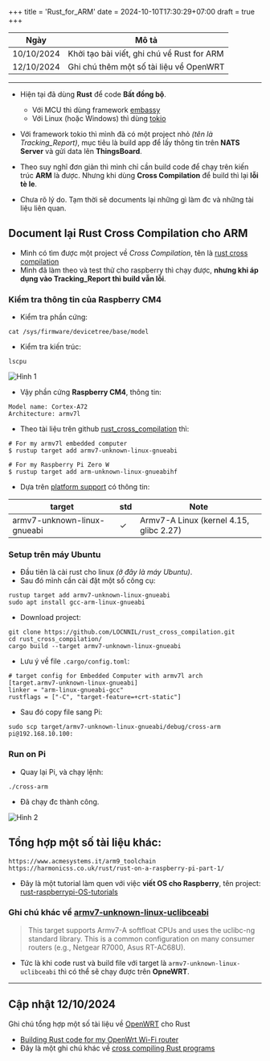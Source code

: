 +++
title = 'Rust_for_ARM'
date = 2024-10-10T17:30:29+07:00
draft = true
+++

Ngày		|		Mô tả				|
----------------|-----------------------------------------------|
10/10/2024	| Khởi tạo bài viết, ghi chú về Rust for ARM	|
12/10/2024	| Ghi chú thêm một số tài liệu về OpenWRT	|

------------------------------------------------------------------------------------
- Hiện tại đã dùng **Rust** để code **Bất đồng bộ**.
	- Với MCU thì dùng framework [embassy](https://github.com/embassy-rs/embassy)
	- Với Linux (hoặc Windows) thì dùng [tokio](https://github.com/tokio-rs/tokio)

- Với framework tokio thì mình đã có một project nhỏ *(tên là Tracking_Report)*, mục tiêu là build app để lấy thông tin trên **NATS Server** và gửi data lên **ThingsBoard**.
- Theo suy nghĩ đơn giản thì mình chỉ cần build code để chạy trên kiến trúc **ARM** là được. Nhưng khi dùng **Cross Compilation** để build thì lại **lỗi tè le**.
- Chưa rõ lý do. Tạm thời sẽ documents lại những gì làm đc và những tài liệu liên quan.

## Document lại Rust Cross Compilation cho ARM
- Mình có tìm được một project về *Cross Compilation*, tên là [rust cross compilation](https://github.com/locnnil/rust_cross_compilation)
- Mình đã làm theo và test thử cho raspberry thì chạy được, **nhưng khi áp dụng vào Tracking_Report thì build vẫn lỗi**.

### Kiểm tra thông tin của Raspberry CM4
- Kiểm tra phần cứng:
```
cat /sys/firmware/devicetree/base/model
```
- Kiểm tra kiến trúc:
```
lscpu
```

![Hình 1](/image/IoT/Rust-lang/Rust_for_ARM/Hinh_1.png)

- Vậy phần cứng **Raspberry CM4**, thông tin:
```
Model name: Cortex-A72
Architecture: armv7l
```
- Theo tài liệu trên github [rust_cross_compilation](https://github.com/locnnil/rust_cross_compilation) thì:
```
# For my armv7l embedded computer
$ rustup target add armv7-unknown-linux-gnueabi 

# For my Raspberry Pi Zero W
$ rustup target add arm-unknown-linux-gnueabihf
```
- Dựa trên [platform support](https://doc.rust-lang.org/beta/rustc/platform-support.html) có thông tin:

target				|	std	|	Note			|
--------------------------------|---------------|-------------------------------|
armv7-unknown-linux-gnueabi	|	✓	| Armv7-A Linux (kernel 4.15, glibc 2.27) |

### Setup trên máy Ubuntu
- Đầu tiên là cài rust cho linux *(ở đây là máy Ubuntu)*.
- Sau đó mình cần cài đặt một số công cụ:
```
rustup target add armv7-unknown-linux-gnueabi
sudo apt install gcc-arm-linux-gnueabi
```
- Download project:
```
git clone https://github.com/LOCNNIL/rust_cross_compilation.git
cd rust_cross_compilation/
cargo build --target armv7-unknown-linux-gnueabi
```
- Lưu ý về file `.cargo/config.toml`:
```
# target config for Embedded Computer with armv7l arch
[target.armv7-unknown-linux-gnueabi]
linker = "arm-linux-gnueabi-gcc"
rustflags = ["-C", "target-feature=+crt-static"]
```
- Sau đó copy file sang Pi:
```
sudo scp target/armv7-unknown-linux-gnueabi/debug/cross-arm pi@192.168.10.100:
```

### Run on Pi
- Quay lại Pi, và chạy lệnh:
```
./cross-arm
```
- Đã chạy đc thành công.

![Hình 2](/image/IoT/Rust-lang/Rust_for_ARM/Hinh_2.png)

## Tổng hợp một số tài liệu khác:
```
https://www.acmesystems.it/arm9_toolchain
https://harmonicss.co.uk/rust/rust-on-a-raspberry-pi-part-1/
```
- Đây là một tutorial làm quen với việc **viết OS cho Raspberry**, tên project: [rust-raspberrypi-OS-tutorials](https://github.com/rust-embedded/rust-raspberrypi-OS-tutorials)

### Ghi chú khác về [armv7-unknown-linux-uclibceabi](https://doc.rust-lang.org/rustc/platform-support/armv7-unknown-linux-uclibceabi.html)
> This target supports Armv7-A softfloat CPUs and uses the uclibc-ng standard library. This is a common configuration on many consumer routers (e.g., Netgear R7000, Asus RT-AC68U). </br>

- Tức là khi code rust và build file với target là `armv7-unknown-linux-uclibceabi` thì có thể sẽ chạy được trên **OpneWRT**.

-----------------------------------------------------------------------------------------
## Cập nhật 12/10/2024

Ghi chú tổng hợp một số tài liệu về [OpenWRT](https://openwrt.org/about) cho Rust

- [Building Rust code for my OpenWrt Wi-Fi router](https://blog.dend.ro/building-rust-for-routers/)
- Đây là một ghi chú khác về [cross compiling Rust programs](https://github.com/japaric/rust-cross)











